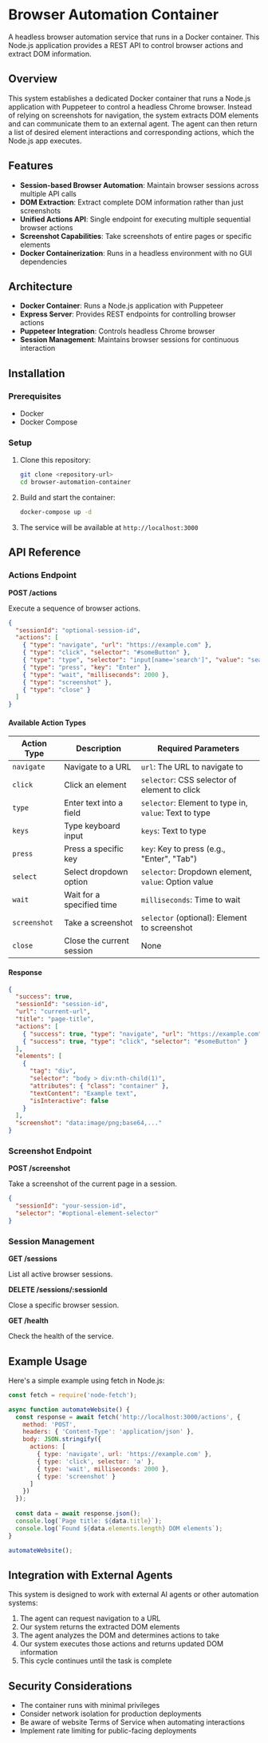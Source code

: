 # Browser Automation Container

A headless browser automation service that runs in a Docker container. This Node.js application provides a REST API to control browser actions and extract DOM information.

## Overview

This system establishes a dedicated Docker container that runs a Node.js application with Puppeteer to control a headless Chrome browser. Instead of relying on screenshots for navigation, the system extracts DOM elements and can communicate them to an external agent. The agent can then return a list of desired element interactions and corresponding actions, which the Node.js app executes.

## Features

- **Session-based Browser Automation**: Maintain browser sessions across multiple API calls
- **DOM Extraction**: Extract complete DOM information rather than just screenshots
- **Unified Actions API**: Single endpoint for executing multiple sequential browser actions
- **Screenshot Capabilities**: Take screenshots of entire pages or specific elements
- **Docker Containerization**: Runs in a headless environment with no GUI dependencies

## Architecture

- **Docker Container**: Runs a Node.js application with Puppeteer
- **Express Server**: Provides REST endpoints for controlling browser actions
- **Puppeteer Integration**: Controls headless Chrome browser
- **Session Management**: Maintains browser sessions for continuous interaction

## Installation

### Prerequisites

- Docker
- Docker Compose

### Setup

1. Clone this repository:
   ```bash
   git clone <repository-url>
   cd browser-automation-container
   ```

2. Build and start the container:
   ```bash
   docker-compose up -d
   ```

3. The service will be available at `http://localhost:3000`

## API Reference

### Actions Endpoint

**POST /actions**

Execute a sequence of browser actions.

```json
{
  "sessionId": "optional-session-id",
  "actions": [
    { "type": "navigate", "url": "https://example.com" },
    { "type": "click", "selector": "#someButton" },
    { "type": "type", "selector": "input[name='search']", "value": "search term" },
    { "type": "press", "key": "Enter" },
    { "type": "wait", "milliseconds": 2000 },
    { "type": "screenshot" },
    { "type": "close" }
  ]
}
```

#### Available Action Types

| Action Type | Description | Required Parameters |
|-------------|-------------|---------------------|
| `navigate` | Navigate to a URL | `url`: The URL to navigate to |
| `click` | Click an element | `selector`: CSS selector of element to click |
| `type` | Enter text into a field | `selector`: Element to type in, `value`: Text to type |
| `keys` | Type keyboard input | `keys`: Text to type |
| `press` | Press a specific key | `key`: Key to press (e.g., "Enter", "Tab") |
| `select` | Select dropdown option | `selector`: Dropdown element, `value`: Option value |
| `wait` | Wait for a specified time | `milliseconds`: Time to wait |
| `screenshot` | Take a screenshot | `selector` (optional): Element to screenshot |
| `close` | Close the current session | None |

#### Response

```json
{
  "success": true,
  "sessionId": "session-id",
  "url": "current-url",
  "title": "page-title",
  "actions": [
    { "success": true, "type": "navigate", "url": "https://example.com" },
    { "success": true, "type": "click", "selector": "#someButton" }
  ],
  "elements": [
    {
      "tag": "div",
      "selector": "body > div:nth-child(1)",
      "attributes": { "class": "container" },
      "textContent": "Example text",
      "isInteractive": false
    }
  ],
  "screenshot": "data:image/png;base64,..."
}
```

### Screenshot Endpoint

**POST /screenshot**

Take a screenshot of the current page in a session.

```json
{
  "sessionId": "your-session-id",
  "selector": "#optional-element-selector"
}
```

### Session Management

**GET /sessions**

List all active browser sessions.

**DELETE /sessions/:sessionId**

Close a specific browser session.

**GET /health**

Check the health of the service.

## Example Usage

Here's a simple example using fetch in Node.js:

```javascript
const fetch = require('node-fetch');

async function automateWebsite() {
  const response = await fetch('http://localhost:3000/actions', {
    method: 'POST',
    headers: { 'Content-Type': 'application/json' },
    body: JSON.stringify({
      actions: [
        { type: 'navigate', url: 'https://example.com' },
        { type: 'click', selector: 'a' },
        { type: 'wait', milliseconds: 2000 },
        { type: 'screenshot' }
      ]
    })
  });
  
  const data = await response.json();
  console.log(`Page title: ${data.title}`);
  console.log(`Found ${data.elements.length} DOM elements`);
}

automateWebsite();
```

## Integration with External Agents

This system is designed to work with external AI agents or other automation systems:

1. The agent can request navigation to a URL
2. Our system returns the extracted DOM elements
3. The agent analyzes the DOM and determines actions to take
4. Our system executes those actions and returns updated DOM information
5. This cycle continues until the task is complete

## Security Considerations

- The container runs with minimal privileges
- Consider network isolation for production deployments
- Be aware of website Terms of Service when automating interactions
- Implement rate limiting for public-facing deployments
